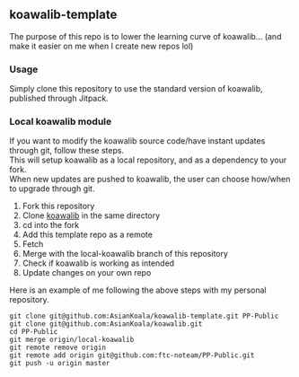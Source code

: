 ## koawalib-template
The purpose of this repo is to lower the learning curve of koawalib...
(and make it easier on me when I create new repos lol)  

### Usage
Simply clone this repository to use the standard version of koawalib, published through Jitpack.  

### Local koawalib module
If you want to modify the koawalib source code/have instant updates through git, follow these steps.  
This will setup koawalib as a local repository, and as a dependency to your fork.   
When new updates are pushed to koawalib, the user can choose how/when to upgrade through git.
 
1. Fork this repository
2. Clone [koawalib](https://github.com/AsianKoala/koawalib) in the same directory
3. cd into the fork
4. Add this template repo as a remote
5. Fetch 
6. Merge with the local-koawalib branch of this repository
7. Check if koawalib is working as intended
8. Update changes on your own repo

Here is an example of me following the above steps with my personal repository.

```
git clone git@github.com:AsianKoala/koawalib-template.git PP-Public
git clone git@github.com:AsianKoala/koawalib.git
cd PP-Public
git merge origin/local-koawalib
git remote remove origin
git remote add origin git@github.com:ftc-noteam/PP-Public.git
git push -u origin master
```
